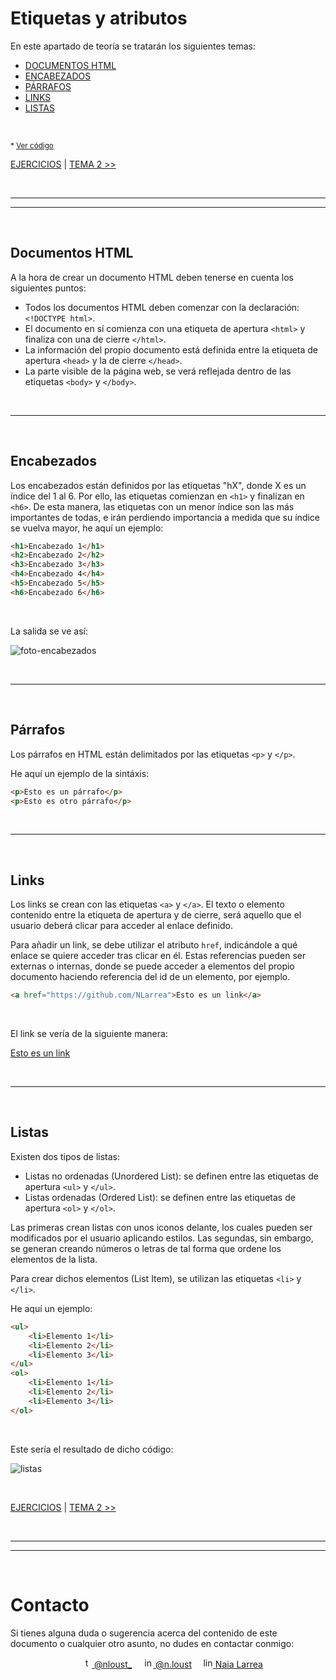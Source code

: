 # Etiquetas y atributos

En este apartado de teoría se tratarán los siguientes temas:

* [DOCUMENTOS HTML](#docs)
* [ENCABEZADOS](#hX)
* [PÁRRAFOS](#p)
* [LINKS](#links)
* [LISTAS](#lists)

<br>

<sub>* [Ver código](mi-primera-pagina-web.html)</sub>

[EJERCICIOS](../../EJERCICIOS/) | [TEMA 2 >>](../02-Formularios_y_tablas/README.md#formularios-y-tablas)


<br><hr>
<hr><br>

<h2 id="docs">Documentos HTML</h2>
A la hora de crear un documento HTML deben tenerse en cuenta los siguientes puntos:

* Todos los documentos HTML deben comenzar con la declaración: `<!DOCTYPE html>`.
* El documento en sí comienza con una etiqueta de apertura `<html>` y finaliza con una de cierre `</html>`.
* La información del propio documento está definida entre la etiqueta de apertura `<head>` y la de cierre `</head>`.
* La parte visible de la página web, se verá reflejada dentro de las etiquetas `<body>` y `</body>`.

<br><hr><br>

<h2 id="hX">Encabezados</h2>

Los encabezados están definidos por las etiquetas "hX", donde X es un índice del 1 al 6. Por ello, las etiquetas comienzan en `<h1>` y finalizan en `<h6>`. De esta manera, las etiquetas con un menor índice son las más importantes de todas, e irán perdiendo importancia a medida que su índice se vuelva mayor, he aquí un ejemplo:

```HTML
<h1>Encabezado 1</h1>
<h2>Encabezado 2</h2>
<h3>Encabezado 3</h3>
<h4>Encabezado 4</h4>
<h5>Encabezado 5</h5>
<h6>Encabezado 6</h6>
```

<br>

La salida se ve así:

<img src="https://user-images.githubusercontent.com/110897750/195821658-5cfed9f8-01b5-445b-813e-3b933d99c754.jpg" alt="foto-encabezados">

<br><hr><br>

<h2 id="p">Párrafos</h2>

Los párrafos en HTML están delimitados por las etiquetas `<p>` y `</p>`.

He aquí un ejemplo de la sintáxis:

```HTML
<p>Esto es un párrafo</p>
<p>Esto es otro párrafo</p>
```

<br><hr><br>

<h2 id="links">Links</h2>

Los links se crean con las etiquetas `<a>` y `</a>`. El texto o elemento contenido entre la etiqueta de apertura y de cierre, será aquello que el usuario deberá clicar para acceder al enlace definido.

Para añadir un link, se debe utilizar el atributo `href`, indicándole a qué enlace se quiere acceder tras clicar en él. Estas referencias pueden ser externas o internas, donde se puede acceder a elementos del propio documento haciendo referencia del id de un elemento, por ejemplo.

```HTML
<a href="https://github.com/NLarrea">Esto es un link</a>
```

<br>

El link se vería de la siguiente manera:

<a href="https://github.com/NLarrea">Esto es un link</a>

<br><hr><br>

<h2 id="lists">Listas</h2>

Existen dos tipos de listas:

* Listas no ordenadas (Unordered List): se definen entre las etiquetas de apertura `<ul>` y `</ul>`.
* Listas ordenadas (Ordered List): se definen entre las etiquetas de apertura `<ol>` y `</ol>`.

Las primeras crean listas con unos iconos delante, los cuales pueden ser modificados por el usuario aplicando estilos. Las segundas, sin embargo, se generan creando números o letras de tal forma que ordene los elementos de la lista.

Para crear dichos elementos (List Item), se utilizan las etiquetas `<li>` y `</li>`.

He aquí un ejemplo:

```HTML
<ul>
    <li>Elemento 1</li>
    <li>Elemento 2</li>
    <li>Elemento 3</li>
</ul>
<ol>
    <li>Elemento 1</li>
    <li>Elemento 2</li>
    <li>Elemento 3</li>
</ol>
```

<br>

Este sería el resultado de dicho código:

![listas](https://user-images.githubusercontent.com/110897750/195825620-d0b8dd68-2f3c-4a30-a585-6a2655d4515e.jpg)

<br>

[EJERCICIOS](../../EJERCICIOS/) | [TEMA 2 >>](../02-Formularios_y_tablas/README.md#formularios-y-tablas)

<br><hr>
<hr><br>

# Contacto
Si tienes alguna duda o sugerencia acerca del contenido de este documento o cualquier otro asunto, no dudes en contactar conmigo:

<div align="center">
&emsp;<a href="https://twitter.com/nloust_"><img width="16" alt="twitter_logo" src="https://user-images.githubusercontent.com/110897750/195668304-54d1fbb3-bea1-4f9d-9ee7-7e494bd79013.png"> @nloust_</a> <!-- twitter: -->
&emsp;<a href="https://www.instagram.com/n.loust/"><img width="16" alt="instagram_logo" src="https://seeklogo.com/images/I/instagram-new-2016-logo-4773FE3F99-seeklogo.com.png"> @n.loust</a> <!-- instagram: -->
&emsp;<a href="https://www.linkedin.com/in/naia-larrea/"><img width="16" alt="linkedin_logo" src="https://user-images.githubusercontent.com/110897750/195669519-30e44b5d-4bef-47d3-9e37-81cff0ee5e55.png"> Naia Larrea</a> <!-- linkedin: -->
</div>
